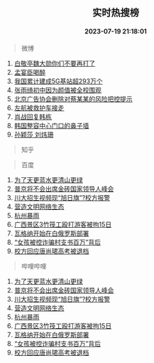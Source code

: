 <div align="center"><h2>实时热搜榜</h2><h4>2023-07-19 21:18:01</h4></div>

> 微博  

1. [白敬亭魏大勋你们不要再打了](https://s.weibo.com/weibo?q=%23%E7%99%BD%E6%95%AC%E4%BA%AD%E9%AD%8F%E5%A4%A7%E5%8B%8B%E4%BD%A0%E4%BB%AC%E4%B8%8D%E8%A6%81%E5%86%8D%E6%89%93%E4%BA%86%23&t=31&band_rank=1&Refer=top)<br />
2. [孟宴臣喝醉](https://s.weibo.com/weibo?q=%23%E5%AD%9F%E5%AE%B4%E8%87%A3%E5%96%9D%E9%86%89%23&t=31&band_rank=2&Refer=top)<br />
3. [我国累计建成5G基站超293万个](https://s.weibo.com/weibo?q=%23%E6%88%91%E5%9B%BD%E7%B4%AF%E8%AE%A1%E5%BB%BA%E6%88%905G%E5%9F%BA%E7%AB%99%E8%B6%85293%E4%B8%87%E4%B8%AA%23&t=31&band_rank=3&Refer=top)<br />
4. [张雨绮初中因为颜值被全校围观](https://s.weibo.com/weibo?q=%23%E5%BC%A0%E9%9B%A8%E7%BB%AE%E5%88%9D%E4%B8%AD%E5%9B%A0%E4%B8%BA%E9%A2%9C%E5%80%BC%E8%A2%AB%E5%85%A8%E6%A0%A1%E5%9B%B4%E8%A7%82%23&t=31&band_rank=4&Refer=top)<br />
5. [北京广告协会删除对蔡某某的风险把控提示](https://s.weibo.com/weibo?q=%23%E5%8C%97%E4%BA%AC%E5%B9%BF%E5%91%8A%E5%8D%8F%E4%BC%9A%E5%88%A0%E9%99%A4%E5%AF%B9%E8%94%A1%E6%9F%90%E6%9F%90%E7%9A%84%E9%A3%8E%E9%99%A9%E6%8A%8A%E6%8E%A7%E6%8F%90%E7%A4%BA%23&t=31&band_rank=5&Refer=top)<br />
6. [左航被救护车接走](https://s.weibo.com/weibo?q=%23%E5%B7%A6%E8%88%AA%E8%A2%AB%E6%95%91%E6%8A%A4%E8%BD%A6%E6%8E%A5%E8%B5%B0%23&t=31&band_rank=6&Refer=top)<br />
7. [肖战回复韩栋](https://s.weibo.com/weibo?q=%23%E8%82%96%E6%88%98%E5%9B%9E%E5%A4%8D%E9%9F%A9%E6%A0%8B%23&t=31&band_rank=7&Refer=top)<br />
8. [韩国整容中心门口的鼻子墙](https://s.weibo.com/weibo?q=%23%E9%9F%A9%E5%9B%BD%E6%95%B4%E5%AE%B9%E4%B8%AD%E5%BF%83%E9%97%A8%E5%8F%A3%E7%9A%84%E9%BC%BB%E5%AD%90%E5%A2%99%23&t=31&band_rank=8&Refer=top)<br />
9. [孙颖莎 刘炜珊](https://s.weibo.com/weibo?q=%E5%AD%99%E9%A2%96%E8%8E%8E%20%E5%88%98%E7%82%9C%E7%8F%8A&t=31&band_rank=9&Refer=top)<br />

> 知乎  


> 百度  

1. [为了天更蓝水更清山更绿](https://www.baidu.com/s?wd=%E4%B8%BA%E4%BA%86%E5%A4%A9%E6%9B%B4%E8%93%9D%E6%B0%B4%E6%9B%B4%E6%B8%85%E5%B1%B1%E6%9B%B4%E7%BB%BF&sa=fyb_news&rsv_dl=fyb_news)<br />
2. [普京将不会出席金砖国家领导人峰会](https://www.baidu.com/s?wd=%E6%99%AE%E4%BA%AC%E5%B0%86%E4%B8%8D%E4%BC%9A%E5%87%BA%E5%B8%AD%E9%87%91%E7%A0%96%E5%9B%BD%E5%AE%B6%E9%A2%86%E5%AF%BC%E4%BA%BA%E5%B3%B0%E4%BC%9A&sa=fyb_news&rsv_dl=fyb_news)<br />
3. [川大招生视频现“旭日旗”?校方报警](https://www.baidu.com/s?wd=%E5%B7%9D%E5%A4%A7%E6%8B%9B%E7%94%9F%E8%A7%86%E9%A2%91%E7%8E%B0%E2%80%9C%E6%97%AD%E6%97%A5%E6%97%97%E2%80%9D%3F%E6%A0%A1%E6%96%B9%E6%8A%A5%E8%AD%A6&sa=fyb_news&rsv_dl=fyb_news)<br />
4. [营造文明网络生态](https://www.baidu.com/s?wd=%E8%90%A5%E9%80%A0%E6%96%87%E6%98%8E%E7%BD%91%E7%BB%9C%E7%94%9F%E6%80%81&sa=fyb_news&rsv_dl=fyb_news)<br />
5. [杭州暴雨](https://www.baidu.com/s?wd=%E6%9D%AD%E5%B7%9E%E6%9A%B4%E9%9B%A8&sa=fyb_news&rsv_dl=fyb_news)<br />
6. [广西景区3竹筏工殴打游客被拘15日](https://www.baidu.com/s?wd=%E5%B9%BF%E8%A5%BF%E6%99%AF%E5%8C%BA3%E7%AB%B9%E7%AD%8F%E5%B7%A5%E6%AE%B4%E6%89%93%E6%B8%B8%E5%AE%A2%E8%A2%AB%E6%8B%9815%E6%97%A5&sa=fyb_news&rsv_dl=fyb_news)<br />
7. [瓦格纳开始在白俄罗斯部署](https://www.baidu.com/s?wd=%E7%93%A6%E6%A0%BC%E7%BA%B3%E5%BC%80%E5%A7%8B%E5%9C%A8%E7%99%BD%E4%BF%84%E7%BD%97%E6%96%AF%E9%83%A8%E7%BD%B2&sa=fyb_news&rsv_dl=fyb_news)<br />
8. [“女孩被控诈骗村支书百万”背后](https://www.baidu.com/s?wd=%E2%80%9C%E5%A5%B3%E5%AD%A9%E8%A2%AB%E6%8E%A7%E8%AF%88%E9%AA%97%E6%9D%91%E6%94%AF%E4%B9%A6%E7%99%BE%E4%B8%87%E2%80%9D%E8%83%8C%E5%90%8E&sa=fyb_news&rsv_dl=fyb_news)<br />
9. [校方回应唐尚珺高考被退档](https://www.baidu.com/s?wd=%E6%A0%A1%E6%96%B9%E5%9B%9E%E5%BA%94%E5%94%90%E5%B0%9A%E7%8F%BA%E9%AB%98%E8%80%83%E8%A2%AB%E9%80%80%E6%A1%A3&sa=fyb_news&rsv_dl=fyb_news)<br />

> 哔哩哔哩  

1. [为了天更蓝水更清山更绿](https://www.baidu.com/s?wd=%E4%B8%BA%E4%BA%86%E5%A4%A9%E6%9B%B4%E8%93%9D%E6%B0%B4%E6%9B%B4%E6%B8%85%E5%B1%B1%E6%9B%B4%E7%BB%BF&sa=fyb_news&rsv_dl=fyb_news)<br />
2. [普京将不会出席金砖国家领导人峰会](https://www.baidu.com/s?wd=%E6%99%AE%E4%BA%AC%E5%B0%86%E4%B8%8D%E4%BC%9A%E5%87%BA%E5%B8%AD%E9%87%91%E7%A0%96%E5%9B%BD%E5%AE%B6%E9%A2%86%E5%AF%BC%E4%BA%BA%E5%B3%B0%E4%BC%9A&sa=fyb_news&rsv_dl=fyb_news)<br />
3. [川大招生视频现“旭日旗”?校方报警](https://www.baidu.com/s?wd=%E5%B7%9D%E5%A4%A7%E6%8B%9B%E7%94%9F%E8%A7%86%E9%A2%91%E7%8E%B0%E2%80%9C%E6%97%AD%E6%97%A5%E6%97%97%E2%80%9D%3F%E6%A0%A1%E6%96%B9%E6%8A%A5%E8%AD%A6&sa=fyb_news&rsv_dl=fyb_news)<br />
4. [营造文明网络生态](https://www.baidu.com/s?wd=%E8%90%A5%E9%80%A0%E6%96%87%E6%98%8E%E7%BD%91%E7%BB%9C%E7%94%9F%E6%80%81&sa=fyb_news&rsv_dl=fyb_news)<br />
5. [杭州暴雨](https://www.baidu.com/s?wd=%E6%9D%AD%E5%B7%9E%E6%9A%B4%E9%9B%A8&sa=fyb_news&rsv_dl=fyb_news)<br />
6. [广西景区3竹筏工殴打游客被拘15日](https://www.baidu.com/s?wd=%E5%B9%BF%E8%A5%BF%E6%99%AF%E5%8C%BA3%E7%AB%B9%E7%AD%8F%E5%B7%A5%E6%AE%B4%E6%89%93%E6%B8%B8%E5%AE%A2%E8%A2%AB%E6%8B%9815%E6%97%A5&sa=fyb_news&rsv_dl=fyb_news)<br />
7. [瓦格纳开始在白俄罗斯部署](https://www.baidu.com/s?wd=%E7%93%A6%E6%A0%BC%E7%BA%B3%E5%BC%80%E5%A7%8B%E5%9C%A8%E7%99%BD%E4%BF%84%E7%BD%97%E6%96%AF%E9%83%A8%E7%BD%B2&sa=fyb_news&rsv_dl=fyb_news)<br />
8. [“女孩被控诈骗村支书百万”背后](https://www.baidu.com/s?wd=%E2%80%9C%E5%A5%B3%E5%AD%A9%E8%A2%AB%E6%8E%A7%E8%AF%88%E9%AA%97%E6%9D%91%E6%94%AF%E4%B9%A6%E7%99%BE%E4%B8%87%E2%80%9D%E8%83%8C%E5%90%8E&sa=fyb_news&rsv_dl=fyb_news)<br />
9. [校方回应唐尚珺高考被退档](https://www.baidu.com/s?wd=%E6%A0%A1%E6%96%B9%E5%9B%9E%E5%BA%94%E5%94%90%E5%B0%9A%E7%8F%BA%E9%AB%98%E8%80%83%E8%A2%AB%E9%80%80%E6%A1%A3&sa=fyb_news&rsv_dl=fyb_news)<br />
